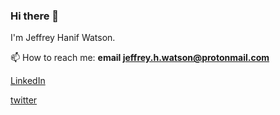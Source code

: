 ### Hi there 👋
I'm Jeffrey Hanif Watson.

📫 How to reach me:
**email jeffrey.h.watson@protonmail.com**

[LinkedIn](https://www.linkedin.com/in/jeffrey-h-watson/)

[twitter](https://twitter.com/JeffHWatson)
<!--
**jeffreyhwatson/jeffreyhwatson** is a ✨ _special_ ✨ repository because its `README.md` (this file) appears on your GitHub profile.

Here are some ideas to get you started:

- 🔭 I’m currently working on ...
- 🌱 I’m currently learning ...
- 👯 I’m looking to collaborate on ...
- 🤔 I’m looking for help with ...
- 💬 Ask me about ...
- 📫 How to reach me: ...
- 😄 Pronouns: ...
- ⚡ Fun fact: ...
-->
